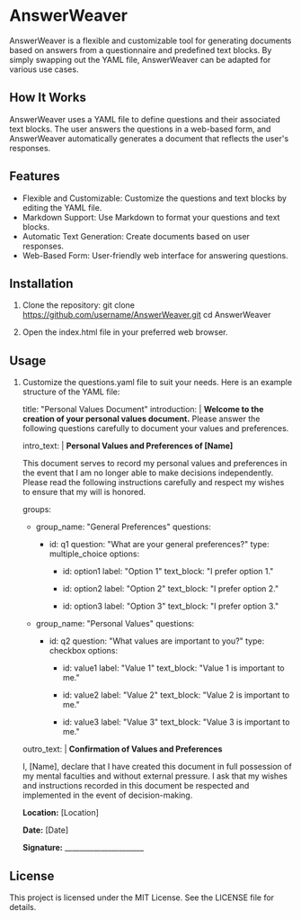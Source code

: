 # AnswerWeaver

AnswerWeaver is a flexible and customizable tool for generating documents based on answers from a questionnaire and predefined text blocks. By simply swapping out the YAML file, AnswerWeaver can be adapted for various use cases.

## How It Works

AnswerWeaver uses a YAML file to define questions and their associated text blocks. The user answers the questions in a web-based form, and AnswerWeaver automatically generates a document that reflects the user's responses.

## Features

- Flexible and Customizable: Customize the questions and text blocks by editing the YAML file.
- Markdown Support: Use Markdown to format your questions and text blocks.
- Automatic Text Generation: Create documents based on user responses.
- Web-Based Form: User-friendly web interface for answering questions.

## Installation

1. Clone the repository:
   git clone https://github.com/username/AnswerWeaver.git
   cd AnswerWeaver

2. Open the index.html file in your preferred web browser.

## Usage

1. Customize the questions.yaml file to suit your needs. Here is an example structure of the YAML file:

   title: "Personal Values Document"
   introduction: |
     **Welcome to the creation of your personal values document.**
     Please answer the following questions carefully to document your values and preferences.

   intro_text: |
     **Personal Values and Preferences of [Name]**
     
     This document serves to record my personal values and preferences in the event that I am no longer able to make decisions independently. Please read the following instructions carefully and respect my wishes to ensure that my will is honored.

   groups:
     - group_name: "General Preferences"
       questions:
         - id: q1
           question: "What are your general preferences?"
           type: multiple_choice
           options:
             - id: option1
               label: "Option 1"
               text_block: "I prefer option 1."

             - id: option2
               label: "Option 2"
               text_block: "I prefer option 2."

             - id: option3
               label: "Option 3"
               text_block: "I prefer option 3."

     - group_name: "Personal Values"
       questions:
         - id: q2
           question: "What values are important to you?"
           type: checkbox
           options:
             - id: value1
               label: "Value 1"
               text_block: "Value 1 is important to me."

             - id: value2
               label: "Value 2"
               text_block: "Value 2 is important to me."

             - id: value3
               label: "Value 3"
               text_block: "Value 3 is important to me."

   outro_text: |
     **Confirmation of Values and Preferences**
     
     I, [Name], declare that I have created this document in full possession of my mental faculties and without external pressure. I ask that my wishes and instructions recorded in this document be respected and implemented in the event of decision-making.

     **Location:** [Location]
     
     **Date:** [Date]
     
     **Signature:** ______________________

## License

This project is licensed under the MIT License. See the LICENSE file for details.

